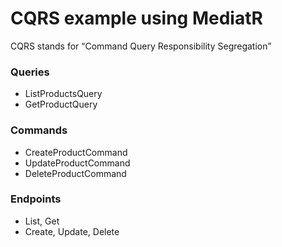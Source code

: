# CQRS example using MediatR

CQRS stands for “Command Query Responsibility Segregation”

### Queries
* ListProductsQuery
* GetProductQuery

### Commands
* CreateProductCommand
* UpdateProductCommand
* DeleteProductCommand

### Endpoints
* List, Get
* Create, Update, Delete
